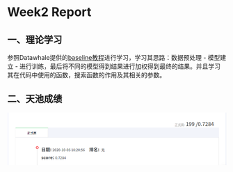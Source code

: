 # Week2 Report

## 一、理论学习
参照Datawhale提供的[baseline教程](https://github.com/datawhalechina/team-learning-data-mining/tree/master/FinancialRiskControl)进行学习，学习其思路：数据预处理 - 模型建立 - 进行训练，最后将不同的模型得到结果进行加权得到最终的结果。并且学习其在代码中使用的函数，搜索函数的作用及其相关的参数。

## 二、天池成绩
![Img](./images/week2_1.png)